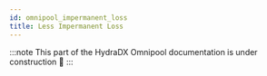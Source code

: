 ```yaml
---
id: omnipool_impermanent_loss
title: Less Impermanent Loss
---
```


:::note
This part of the HydraDX Omnipool documentation is under construction 🚧
:::

